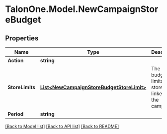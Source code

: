 # TalonOne.Model.NewCampaignStoreBudget
## Properties

Name | Type | Description | Notes
------------ | ------------- | ------------- | -------------
**Action** | **string** |  | 
**StoreLimits** | [**List&lt;NewCampaignStoreBudgetStoreLimit&gt;**](NewCampaignStoreBudgetStoreLimit.md) | The set of budget limits for stores linked to the campaign. | 
**Period** | **string** |  | [optional] 

[[Back to Model list]](../README.md#documentation-for-models) [[Back to API list]](../README.md#documentation-for-api-endpoints) [[Back to README]](../README.md)

